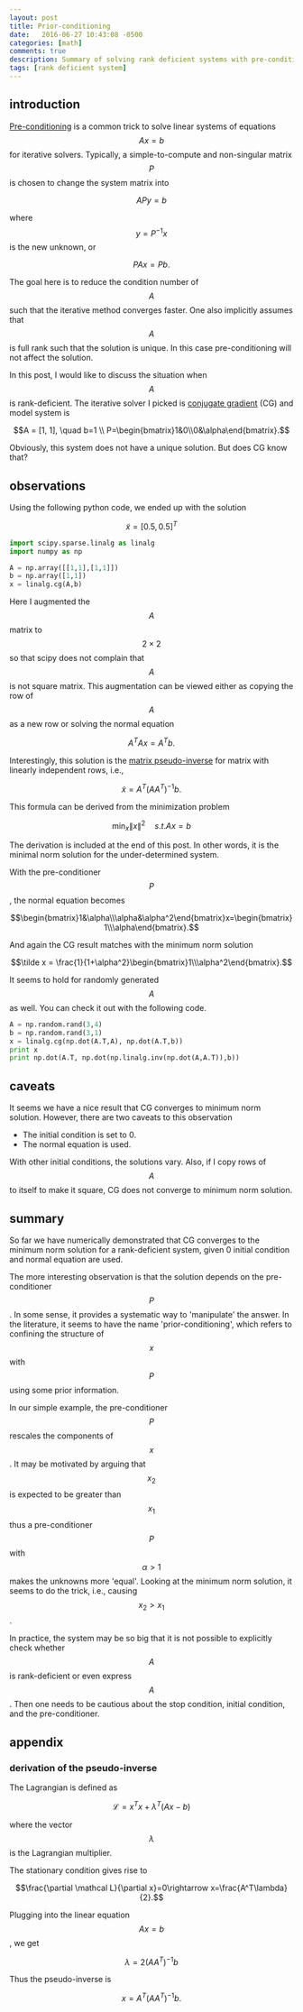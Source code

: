 ```yaml
---
layout: post
title: Prior-conditioning
date:   2016-06-27 10:43:08 -0500
categories: [math]
comments: true
description: Summary of solving rank deficient systems with pre-conditioning
tags: [rank deficient system]
---
```


## introduction

[Pre-conditioning](https://en.wikipedia.org/wiki/pre-conditioner) is a common trick to solve linear systems of equations $$Ax=b$$ for iterative solvers.
Typically, a simple-to-compute and non-singular matrix $$P$$ is 
chosen to change the system matrix into 

$$APy=b$$

where $$y = P^{-1}x$$ is the new unknown, or

$$PAx = Pb.$$

The goal here is to reduce the condition number of $$A$$ such that
the iterative method converges faster.
One also implicitly assumes that $$A$$ is full rank such that the 
solution is unique. In this case pre-conditioning will not affect
the solution.

In this post, I would like to discuss the situation when $$A$$ is
rank-deficient. The iterative solver I picked is [conjugate gradient](https://en.wikipedia.org/wiki/Conjugate_gradient_method) (CG) and 
model system is 

$$A = [1, 1], \quad b=1 \\
P=\begin{bmatrix}1&0\\0&\alpha\end{bmatrix}.$$

Obviously, this system does not have a unique solution. But does 
CG know that?

## observations

Using the following python code, we ended up with the solution 

$$\tilde x = [0.5, 0.5]^T$$

``` python
import scipy.sparse.linalg as linalg
import numpy as np

A = np.array([[1,1],[1,1]])
b = np.array([1,1])
x = linalg.cg(A,b)
```

Here I augmented the $$A$$ matrix to $$2\times2$$ so that scipy does 
not complain that $$A$$ is not square matrix. 
This augmentation can be viewed either as copying the 
row of $$A$$ as a new row or solving the normal equation

$$A^TA x = A^T b.$$

Interestingly, this solution is the [matrix pseudo-inverse](https://en.wikipedia.org/wiki/Moore%E2%80%93Penrose_pseudoinverse) 
for matrix with linearly independent rows, i.e., 

$$\tilde x = A^T(AA^T)^{-1} b.$$

This formula can be derived from the minimization problem 

$$ \min_x\|x\|^2\quad s.t. Ax=b$$

The derivation is included at the end of this post. In other words,
it is the minimal norm solution for the under-determined system.

With the pre-conditioner $$P$$, the normal equation becomes

$$\begin{bmatrix}1&\alpha\\\alpha&\alpha^2\end{bmatrix}x=\begin{bmatrix}1\\\alpha\end{bmatrix}.$$

And again the CG result matches with the minimum norm solution

$$\tilde x = \frac{1}{1+\alpha^2}\begin{bmatrix}1\\\alpha^2\end{bmatrix}.$$

It seems to hold for randomly generated $$A$$ as well.
You can check it out with the following code.

```python
A = np.random.rand(3,4)
b = np.random.rand(3,1)
x = linalg.cg(np.dot(A.T,A), np.dot(A.T,b))
print x 
print np.dot(A.T, np.dot(np.linalg.inv(np.dot(A,A.T)),b))
```

## caveats

It seems we have a nice result that CG converges to minimum norm 
solution. However, there are two caveats to this observation

* The initial condition is set to 0.
* The normal equation is used.

With other initial conditions, the solutions vary. 
Also, if I copy rows of $$A$$ to itself to make it square, 
CG does not converge to minimum norm solution.

## summary

So far we have numerically demonstrated that CG converges to the 
minimum norm solution for a rank-deficient system, given 0 initial
condition and normal equation are used. 

The more interesting observation is that the solution depends on the
pre-conditioner $$P$$. In some sense, it provides a systematic way to
'manipulate' the answer.
In the literature, it seems to have the name 'prior-conditioning', 
which refers to confining the structure of $$x$$ with $$P$$
using some prior information.

In our simple example, the pre-conditioner $$P$$ rescales the 
components of $$x$$. It may be motivated by arguing that $$x_2$$
is expected to be greater than $$x_1$$ thus a pre-conditioner $$P$$ 
with $$\alpha>1$$ makes the unknowns more 'equal'.
Looking at the minimum norm solution, it seems to do the trick, i.e.,
causing $$x_2>x_1$$.

In practice, the system may be so big that it is not possible to 
explicitly check whether $$A$$ is rank-deficient or even express
$$A$$. Then one needs to be cautious about the stop condition, 
initial condition, and the pre-conditioner.

## appendix

### derivation of the pseudo-inverse

The Lagrangian is defined as 

$$\mathcal L = x^Tx + \lambda^T(Ax-b)$$ 

where the vector $$\lambda$$ is the Lagrangian multiplier.

The stationary condition gives rise to

$$\frac{\partial \mathcal L}{\partial x}=0\rightarrow x=\frac{A^T\lambda}{2}.$$

Plugging into the linear equation $$Ax=b$$, we get 

$$\lambda = 2(AA^T)^{-1}b$$

Thus the pseudo-inverse is 

$$ x = A^T(AA^T)^{-1}b.$$
